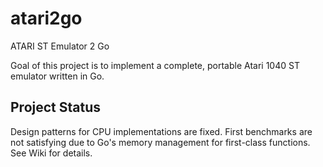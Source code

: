 # atari2go

ATARI ST Emulator 2 Go

Goal of this project is to implement a complete, portable Atari 1040 ST emulator written in Go.

## Project Status
Design patterns for CPU implementations are fixed. First benchmarks are not satisfying due to Go's memory management for first-class functions. See Wiki for details.
